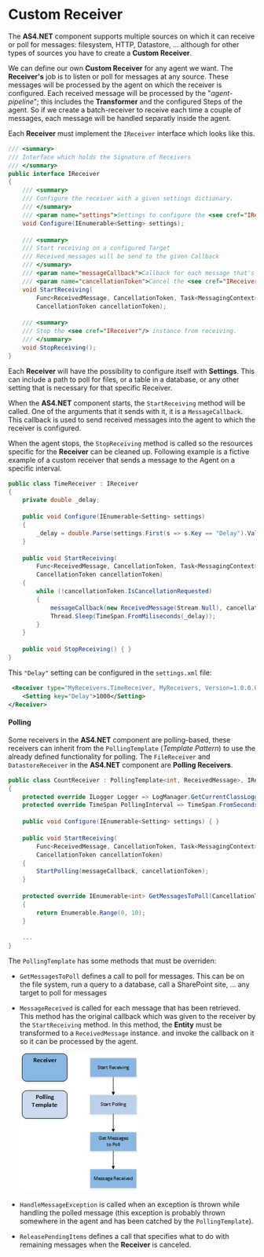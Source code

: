 # Custom Receiver

The <b>AS4.NET</b> component supports multiple sources on which it can receive or poll for messages: filesystem, HTTP, Datastore, … although for other types of sources you have to create a **Custom Receiver**.

We can define our own **Custom Receiver** for any agent we want. The **Receiver's** job is to listen or poll for messages at any source. These messages will be processed by the agent on which the receiver is configured. Each received message will be processed by the "_agent-pipeline_"; this includes the **Transformer** and the configured Steps of the agent. So if we create a batch-receiver to receive each time a couple of messages, each message will be handled separatly inside the agent.

Each **Receiver** must implement the `IReceiver` interface which looks like this.

```csharp
/// <summary>
/// Interface which holds the Signature of Receivers
/// </summary>
public interface IReceiver
{
    /// <summary>
    /// Configure the receiver with a given settings dictionary.
    /// </summary>
    /// <param name="settings">Settings to configure the <see cref="IReceiver"/> instance.</param>
    void Configure(IEnumerable<Setting> settings);

    /// <summary>
    /// Start receiving on a configured Target
    /// Received messages will be send to the given Callback
    /// </summary>
    /// <param name="messageCallback">Callback for each message that's being received.</param>
    /// <param name="cancellationToken">Cancel the <see cref="IReceiver"/> instance from receiving messages.</param>
    void StartReceiving(
        Func<ReceivedMessage, CancellationToken, Task<MessagingContext>> messageCallback,
        CancellationToken cancellationToken);

    /// <summary>
    /// Stop the <see cref="IReceiver"/> instance from receiving.
    /// </summary>
    void StopReceiving();
}
```

Each **Receiver** will have the possibility to configure itself with **Settings**. This can include a path to poll for files, or a table in a database, or any other setting that is necessary for that specific Receiver.

When the <b>AS4.NET</b> component starts, the `StartReceiving` method will be called. One of the arguments that it sends with it, it is a `MessageCallback`. This callback is used to send received messages into the agent to which the receiver is configured.

When the agent stops, the `StopReceiving` method is called so the resources specific for the **Receiver** can be cleaned up.
Following example is a fictive example of a custom receiver that sends a message to the Agent on a specific interval.

```csharp
public class TimeReceiver : IReceiver
{
    private double _delay;

    public void Configure(IEnumerable<Setting> settings)
    {
        _delay = double.Parse(settings.First(s => s.Key == "Delay").Value);
    }

    public void StartReceiving(
        Func<ReceivedMessage, CancellationToken, Task<MessagingContext>> messageCallback,
        CancellationToken cancellationToken)
    {
        while (!cancellationToken.IsCancellationRequested)
        {
            messageCallback(new ReceivedMessage(Stream.Null), cancellationToken);
            Thread.Sleep(TimeSpan.FromMiliseconds(_delay));
        }
    }

    public void StopReceiving() { }
}
```

This `"Delay"` setting can be configured in the `settings.xml` file:

```xml
 <Receiver type="MyReceivers.TimeReceiver, MyReceivers, Version=1.0.0.0, Culture=neutral, PublicKeyToken=null">
    <Setting key="Delay">1000</Setting>
</Receiver>
```

#### Polling

Some receivers in the <b>AS4.NET</b> component are polling-based, these receivers can inherit from the `PollingTemplate` (_Template Pattern_) to use the already defined functionality for polling. The `FileReceiver` and `DatastoreReceiver` in the <b>AS4.NET</b> component are **Polling Receivers**.

```csharp
public class CountReceiver : PollingTemplate<int, ReceivedMessage>, IReceiver
{
    protected override ILogger Logger => LogManager.GetCurrentClassLogger();
    protected override TimeSpan PollingInterval => TimeSpan.FromSeconds(1);

    public void Configure(IEnumerable<Setting> settings) { }

    public void StartReceiving(
        Func<ReceivedMessage, CancellationToken, Task<MessagingContext>> messageCallback,
        CancellationToken cancellationToken)
    {
        StartPolling(messageCallback, cancellationToken);
    }

    protected override IEnumerable<int> GetMessagesToPoll(CancellationToken cancellationToken)
    {
        return Enumerable.Range(0, 10);
    }

    ...
}
```

The `PollingTemplate` has some methods that must be overriden:

- `GetMessagesToPoll` defines a call to poll for messages. This can be on the file system, run a query to a database, call a SharePoint site, … any target to poll for messages

- `MessageReceived` is called for each message that has been retrieved. This method has the original callback which was given to the receiver by the `StartReceiving` method. In this method, the **Entity** must be transformed to a `ReceivedMessage` instance. and invoke the callback on it so it can be processed by the agent.

  ![polling-template-phases](./images/polling-template-phases.png)

- `HandleMessageException` is called when an exception is thrown while handling the polled message (this exception is probably thrown somewhere in the agent and has been catched by the `PollingTemplate`).

- `ReleasePendingItems` defines a call that specifies what to do with remaining messages when the **Receiver** is canceled.
